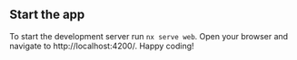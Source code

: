 ## Start the app

To start the development server run `nx serve web`. Open your browser and navigate to http://localhost:4200/. Happy coding!

